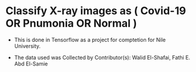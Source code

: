 # Classify X-ray images as ( Covid-19 OR Pnumonia OR Normal ) 

- This is done in Tensorflow as a project for comptetion for Nile University.

- The data used was Collected by Contributor(s): Walid El-Shafai, Fathi E. Abd El-Samie
 